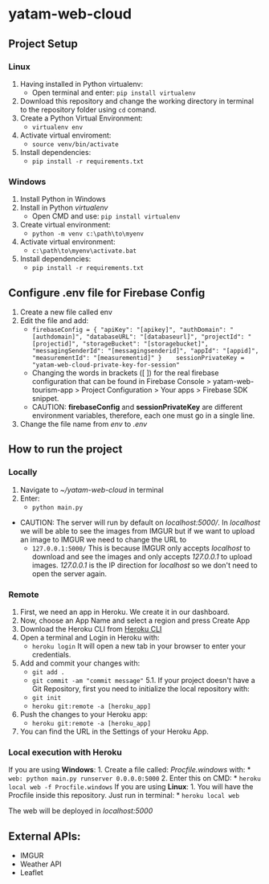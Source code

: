 # yatam-web-cloud

## Project Setup

### Linux
1. Having installed in Python virtualenv:
	* Open terminal and enter: 	`pip install virtualenv`
2. Download this repository and change the working directory in terminal to the repository folder using `cd` comand.
3. Create a Python Virtual Environment:
	* `virtualenv env`
4. Activate virtual enviroment:
	* `source venv/bin/activate`
5. Install dependencies:
	* `pip install -r requirements.txt`

### Windows
1. Install Python in Windows
2. Install in Python *virtualenv*
	* Open CMD and use: `pip install virtualenv`
3. Create virtual environment:
	* `python -m venv c:\path\to\myenv`
4. Activate virtual environment:
	* `c:\path\to\myenv\activate.bat`
 5. Install dependencies:
	* `pip install -r requirements.txt`
 
 ## Configure .env file for Firebase Config
 1. Create a new file called env
 2. Edit the file and add:
	 * `firebaseConfig = { "apiKey": "[apikey]", "authDomain": "[authdomain]", "databaseURL": "[databaseurl]", "projectId": "[projectid]", "storageBucket": "[storagebucket]", "messagingSenderId": "[messagingsenderid]", "appId": "[appid]", "measurementId": "[measurementid]" }   
sessionPrivateKey = "yatam-web-cloud-private-key-for-session"`
	* Changing the words in brackets ([ ]) for the real firebase configuration that can be found in Firebase Console > yatam-web-tourism-app > Project Configuration > Your apps > Firebase SDK snippet.
	* CAUTION: **firebaseConfig** and **sessionPrivateKey** are different environment variables, therefore, each one must go in a single line.
3. Change the file name from *env* to *.env*

## How to run the project
### Locally
1. Navigate to _~/yatam-web-cloud_ in terminal
2. Enter:
	* `python main.py`

* CAUTION: The server will run by default on *localhost:5000/*. In *localhost* we will be able to see the images from IMGUR but if we want to upload an image to IMGUR we need to change the URL to
	* `127.0.0.1:5000/`
This is because IMGUR only accepts *localhost* to download and see the images and only accepts *127.0.0.1* to upload images. *127.0.0.1* is the IP direction for *localhost* so we don't need to open the server again. 

### Remote
1. First, we need an app in Heroku. We create it in our dashboard.
2. Now, choose an App Name and select a region and press Create App
3. Download the Heroku CLI from [Heroku CLI](https://devcenter.heroku.com/articles/heroku-cli)
4. Open a terminal and Login in Heroku with:
	* `heroku login`
	It will open a new tab in your browser to enter your credentials.
5. Add and commit your changes with:
	* `git add .`
	* `git commit -am "commit message"`
	5.1. If your project doesn't have a Git Repository, first you need to initialize the local repository with:
	* `git init`
	* `heroku git:remote -a [heroku_app]`
6. Push the changes to your Heroku app:
	* `heroku git:remote -a [heroku_app]`
7. You can find the URL in the Settings of your Heroku App.

### Local execution with Heroku
If you are using **Windows**:
	1. Create a file called: *Procfile.windows* with:
		* `web: python main.py runserver 0.0.0.0:5000`
	2. Enter this on CMD:
		* `heroku local web -f Procfile.windows`
If you are using **Linux**:
	1. You will have the Procfile inside this repository. Just run in terminal:
		* `heroku local web`
		
The web will be deployed in *localhost:5000*

## External APIs:
* IMGUR
* Weather API
* Leaflet 
